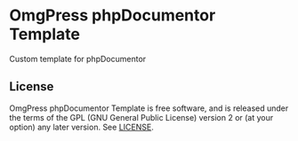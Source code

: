 # OmgPress phpDocumentor Template

Custom template for phpDocumentor

## License
OmgPress phpDocumentor Template is free software, and is released under the terms of the GPL (GNU General Public License) version 2 or (at your option) any later version. See [LICENSE](https://github.com/omgpress/phpdocumentor-template/blob/main/license.txt).

